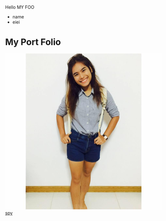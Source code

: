 Hello
MY FOO
 - name
 - eiei
 # My Port Folio
 
 ![alt text](https://github.com/Sawanya/spy/blob/master/spy1.jpg "Logo Title Pro")
 [spy](https://sawanya.github.io/spy/web)
